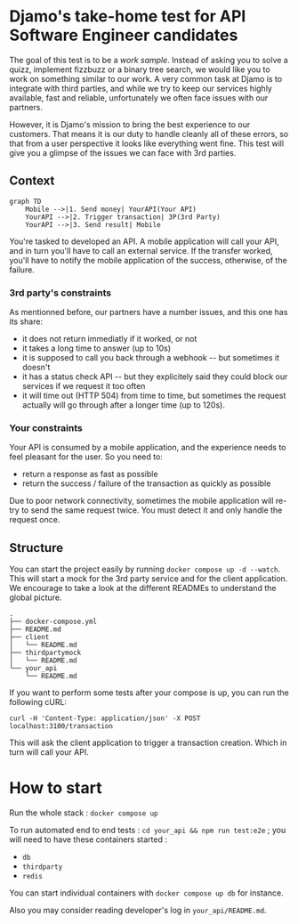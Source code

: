 # Djamo's take-home test for API Software Engineer candidates

The goal of this test is to be a _work sample_. Instead of asking you to solve a quizz, implement fizzbuzz or a binary tree search, we would like you to work on something similar to our work. A very common task at Djamo is to integrate with third parties, and while we try to keep our services highly available, fast and reliable, unfortunately we often face issues with our partners.

However, it is Djamo's mission to bring the best experience to our customers. That means it is our duty to handle cleanly all of these errors, so that from a user perspective it looks like everything went fine. This test will give you a glimpse of the issues we can face with 3rd parties.

## Context

```mermaid
graph TD
    Mobile -->|1. Send money| YourAPI(Your API)
    YourAPI -->|2. Trigger transaction| 3P(3rd Party)
    YourAPI -->|3. Send result| Mobile
```

You're tasked to developed an API. A mobile application will call your API, and in turn you'll have to call an external service. If the transfer worked, you'll have to notify the mobile application of the success, otherwise, of the failure.

### 3rd party's constraints

As mentionned before, our partners have a number issues, and this one has its share:

- it does not return immediatly if it worked, or not
- it takes a long time to answer (up to 10s)
- it is supposed to call you back through a webhook -- but sometimes it doesn't
- it has a status check API -- but they explicitely said they could block our services if we request it too often
- it will time out (HTTP 504) from time to time, but sometimes the request actually will go through after a longer time (up to 120s).

### Your constraints

Your API is consumed by a mobile application, and the experience needs to feel pleasant for the user. So you need to:

- return a response as fast as possible
- return the success / failure of the transaction as quickly as possible

Due to poor network connectivity, sometimes the mobile application will re-try to send the same request twice. You must detect it and only handle the request once.

## Structure

You can start the project easily by running `docker compose up -d --watch`. This will start a mock for the 3rd party service and for the client application. We encourage to take a look at the different READMEs to understand the global picture.

```
.
├── docker-compose.yml
├── README.md
├── client
│   └── README.md
├── thirdpartymock
│   └── README.md
└── your_api
    └── README.md
```

If you want to perform some tests after your compose is up, you can run the following cURL:

```
curl -H 'Content-Type: application/json' -X POST localhost:3100/transaction
```

This will ask the client application to trigger a transaction creation. Which in turn will call your API.

# How to start

Run the whole stack : `docker compose up`

To run automated end to end tests : `cd your_api && npm run test:e2e` ; you will need to have these containers started :

  - `db`
  - `thirdparty`
  - `redis`

You can start individual containers with `docker compose up db` for instance.

Also you may consider reading developer's log in `your_api/README.md`.


